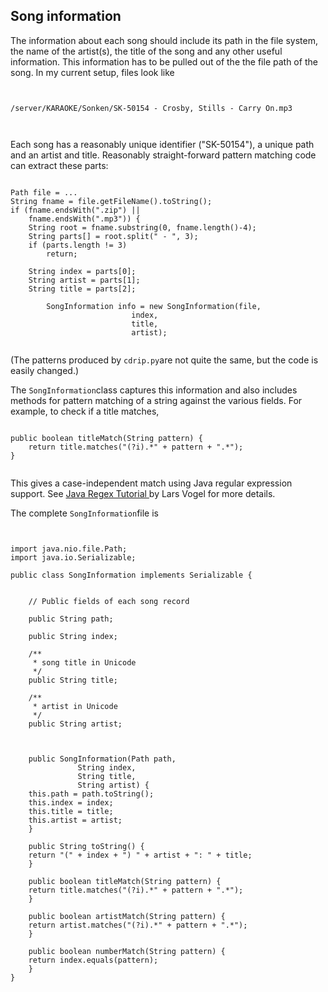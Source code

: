 
##  Song information 


The information about each song should include its path
      in the file system, the name of the artist(s), the title
      of the song and any other useful information. This information
      has to be pulled out of the the file path of the song.
      In my current setup, files look like

```

	
/server/KARAOKE/Sonken/SK-50154 - Crosby, Stills - Carry On.mp3
	
      
```


Each song has a reasonably unique identifier ("SK-50154"),
      a unique path and an artist and title. 
      Reasonably straight-forward pattern matching code can
      extract these parts:

```

Path file = ...
String fname = file.getFileName().toString();
if (fname.endsWith(".zip") || 
    fname.endsWith(".mp3")) {
    String root = fname.substring(0, fname.length()-4);
    String parts[] = root.split(" - ", 3);
    if (parts.length != 3)
        return;

	String index = parts[0];
	String artist = parts[1];
	String title = parts[2];

        SongInformation info = new SongInformation(file,
						   index,
						   title,
						   artist);
      
```


(The patterns produced by `cdrip.py`are not quite the same, but the code is easily changed.)


The `SongInformation`class captures this
      information and also includes methods for pattern matching
      of a string against the various fields. For example,
      to check if a title matches,

```

public boolean titleMatch(String pattern) {
    return title.matches("(?i).*" + pattern + ".*");
}
      
```


This gives a case-independent match using 
      Java regular expression support.
      See [
	Java Regex Tutorial
      ](http://www.vogella.com/articles/JavaRegularExpressions/article.html) by Lars Vogel for more details.


The complete `SongInformation`file is

```


import java.nio.file.Path;
import java.io.Serializable;

public class SongInformation implements Serializable {


    // Public fields of each song record

    public String path;

    public String index;

    /**
     * song title in Unicode
     */
    public String title;

    /**
     * artist in Unicode
     */
    public String artist;



    public SongInformation(Path path,
			   String index,
			   String title,
			   String artist) {
	this.path = path.toString();
	this.index = index;
	this.title = title;
	this.artist = artist;
    }

    public String toString() {
	return "(" + index + ") " + artist + ": " + title;
    }

    public boolean titleMatch(String pattern) {
	return title.matches("(?i).*" + pattern + ".*");
    }

    public boolean artistMatch(String pattern) {
	return artist.matches("(?i).*" + pattern + ".*");
    }

    public boolean numberMatch(String pattern) {
	return index.equals(pattern);
    }
}

      
```
